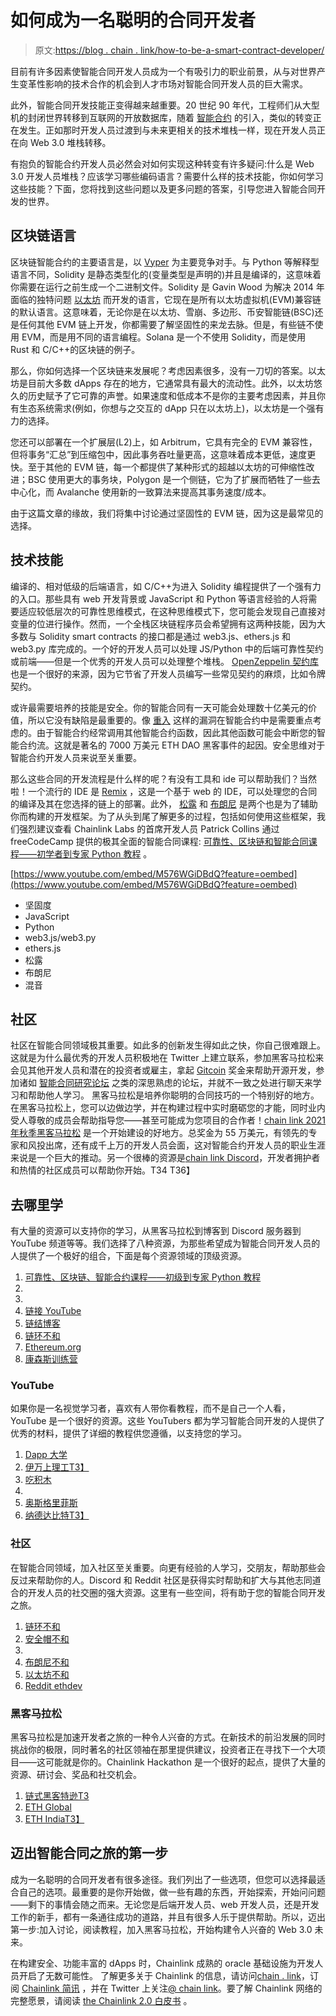 # 如何成为一名聪明的合同开发者

> 原文:[https://blog . chain . link/how-to-be-a-smart-contract-developer/](https://blog.chain.link/how-to-become-a-smart-contract-developer/)

目前有许多因素使智能合同开发人员成为一个有吸引力的职业前景，从与对世界产生变革性影响的技术合作的机会到人才市场对智能合同开发人员的巨大需求。

此外，智能合同开发技能正变得越来越重要。20 世纪 90 年代，工程师们从大型机的封闭世界转移到互联网的开放数据库，随着 [智能合约](https://chain.link/education/smart-contracts) 的引入，类似的转变正在发生。正如那时开发人员过渡到与未来更相关的技术堆栈一样，现在开发人员正在向 Web 3.0 堆栈转移。

有抱负的智能合约开发人员必然会对如何实现这种转变有许多疑问:什么是 Web 3.0 开发人员堆栈？应该学习哪些编码语言？需要什么样的技术技能，你如何学习这些技能？下面，您将找到这些问题以及更多问题的答案，引导您进入智能合同开发的世界。

## 区块链语言

区块链智能合约的主要语言是[](https://docs.soliditylang.org/en/latest/index.html#getting-started)，以 [Vyper](https://vyper.readthedocs.io/en/stable/) 为主要竞争对手。与 Python 等解释型语言不同，Solidity 是静态类型化的(变量类型是声明的)并且是编译的，这意味着你需要在运行之前生成一个二进制文件。Solidity 是 Gavin Wood 为解决 2014 年面临的独特问题 [以太坊](https://ethereum.github.io/yellowpaper/paper.pdf) 而开发的语言，它现在是所有以太坊虚拟机(EVM)兼容链的默认语言。这意味着，无论你是在以太坊、雪崩、多边形、币安智能链(BSC)还是任何其他 EVM 链上开发，你都需要了解坚固性的来龙去脉。但是，有些链不使用 EVM，而是用不同的语言编程。Solana 是一个不使用 Solidity，而是使用 Rust 和 C/C++的区块链的例子。

那么，你如何选择一个区块链来发展呢？考虑因素很多，没有一刀切的答案。以太坊是目前大多数 dApps 存在的地方，它通常具有最大的流动性。此外，以太坊悠久的历史赋予了它可靠的声誉。如果速度和低成本不是你的主要考虑因素，并且你有生态系统需求(例如，你想与之交互的 dApp 只在以太坊上)，以太坊是一个强有力的选择。

您还可以部署在一个扩展层(L2)上，如 Arbitrum，它具有完全的 EVM 兼容性，但将事务“汇总”到压缩包中，因此事务吞吐量更高，这意味着成本更低，速度更快。至于其他的 EVM 链，每一个都提供了某种形式的超越以太坊的可伸缩性改进；BSC 使用更大的事务块，Polygon 是一个侧链，它为了扩展而牺牲了一些去中心化，而 Avalanche 使用新的一致算法来提高其事务速度/成本。

由于这篇文章的缘故，我们将集中讨论通过坚固性的 EVM 链，因为这是最常见的选择。

## 技术技能

编译的、相对低级的后端语言，如 C/C++为进入 Solidity 编程提供了一个强有力的入口。那些具有 web 开发背景或 JavaScript 和 Python 等语言经验的人将需要适应较低层次的可靠性思维模式，在这种思维模式下，您可能会发现自己直接对变量的位进行操作。然而，一个全栈区块链程序员会希望拥有这两种技能，因为大多数与 Solidity smart contracts 的接口都是通过 web3.js、ethers.js 和 web3.py 库完成的。一个好的开发人员可以处理 JS/Python 中的后端可靠性契约或前端——但是一个优秀的开发人员可以处理整个堆栈。 [OpenZeppelin 契约库](https://openzeppelin.com/contracts/) 也是一个很好的来源，因为它节省了开发人员编写一些常见契约的麻烦，比如令牌契约。

或许最需要培养的技能是安全。你的智能合同有一天可能会处理数十亿美元的价值，所以它没有缺陷是最重要的。像 [重入](https://solidity-by-example.org/hacks/re-entrancy/) 这样的漏洞在智能合约中是需要重点考虑的。由于智能合约经常调用其他智能合约函数，因此其他函数可能会中断您的智能合约流。这就是著名的 7000 万美元 ETH DAO 黑客事件的起因。安全思维对于智能合约开发人员来说至关重要。

那么这些合同的开发流程是什么样的呢？有没有工具和 ide 可以帮助我们？当然啦！一个流行的 IDE 是 [Remix](https://remix.ethereum.org/) ，这是一个基于 web 的 IDE，可以处理您的合同的编译及其在您选择的链上的部署。此外， [松露](https://www.trufflesuite.com/) 和 [布朗尼](https://github.com/eth-brownie/brownie) 是两个也是为了辅助你而构建的开发框架。为了从头到尾了解更多的过程，包括如何使用这些框架，我们强烈建议查看 Chainlink Labs 的首席开发人员 Patrick Collins 通过 freeCodeCamp 提供的极其全面的智能合同课程: [可靠性、区块链和智能合同课程——初学者到专家 Python 教程](https://www.youtube.com/watch?v=M576WGiDBdQ) 。

[https://www.youtube.com/embed/M576WGiDBdQ?feature=oembed](https://www.youtube.com/embed/M576WGiDBdQ?feature=oembed)

*   坚固度
*   JavaScript
*   Python
*   web3.js/web3.py
*   ethers.js
*   松露
*   布朗尼
*   混音

## 社区

社区在智能合同领域极其重要。如此多的创新发生得如此之快，你自己很难跟上。这就是为什么最优秀的开发人员积极地在 Twitter 上建立联系，参加黑客马拉松来会见其他开发人员和潜在的投资者或雇主，拿起 [Gitcoin](https://gitcoin.co/) 奖金来帮助开源开发，参加诸如 [智能合同研究论坛](https://www.smartcontractresearch.org/) 之类的深思熟虑的论坛，并就不一致之处进行聊天来学习和帮助他人学习。    黑客马拉松是培养你聪明的合同技巧的一个特别好的地方。在黑客马拉松上，您可以边做边学，并在构建过程中实时磨砺您的才能，同时业内受人尊敬的成员会帮助指导您——甚至可能成为您项目的合作者！[chain link 2021 年秋季黑客马拉松](https://chain.link/hackathon) 是一个开始建设的好地方。总奖金为 55 万美元，有领先的专家和风投出席，还有成千上万的开发人员会面，这对智能合约开发人员的职业生涯来说是一个巨大的推动。另一个很棒的资源是[chain link Discord](https://discord.gg/2YHSAey)，开发者拥护者和热情的社区成员可以帮助你开始。T34
T36】

## 去哪里学

有大量的资源可以支持你的学习，从黑客马拉松到博客到 Discord 服务器到 YouTube 频道等等。我们选择了八种资源，为那些希望成为智能合同开发人员的人提供了一个极好的组合，下面是每个资源领域的顶级资源。

1.  [可靠性、区块链、智能合约课程——初级到专家 Python 教程](https://www.youtube.com/watch?v=M576WGiDBdQ)
2.  [](https://cryptozombies.io/)
3.  [](https://www.chainshot.com/)
4.  [链接 YouTube](https://www.youtube.com/channel/UCnjkrlqaWEBSnKZQ71gdyFA)
5.  [链结博客](https://blog.chain.link/)
6.  [链环不和](https://discord.gg/2YHSAey)
7.  [Ethereum.org](https://ethereum.org/en/)
8.  [康森斯训练营](https://consensys.net/academy/bootcamp/)

### YouTube

如果你是一名视觉学习者，喜欢有人带你看教程，而不是自己一个人看，YouTube 是一个很好的资源。这些 YouTubers 都为学习智能合同开发的人提供了优秀的材料，提供了详细的教程供您遵循，以支持您的学习。

1.  [Dapp 大学](https://www.youtube.com/channel/UCY0xL8V6NzzFcwzHCgB8orQ)
2.  [伊万上理工T3】](https://academy.ivanontech.com/)
3.  [吃积木](https://www.youtube.com/channel/UCZM8XQjNOyG2ElPpEUtNasA)
4.  [](https://www.youtube.com/channel/UCn-3f8tw_E1jZvhuHatROwA)
5.  [奥斯格里菲斯](https://www.youtube.com/channel/UC_HI2i2peo1A-STdG22GFsA)
6.  [纳德达比特T3】](https://www.youtube.com/user/boyindasouth)

### 社区

在智能合同领域，加入社区至关重要。向更有经验的人学习，交朋友，帮助那些会反过来帮助你的人。Discord 和 Reddit 社区是获得实时帮助和扩大与其他志同道合的开发人员的社交圈的强大资源。这里有一些空间，将有助于您的智能合同开发之旅。

1.  [链环不和](https://discord.gg/2YHSAey)
2.  [安全帽不和](https://discord.com/invite/TETZs2KK4k)
3.  [](https://consensys.net/blog/news/say-hello-to-the-consensys-discord/)
4.  [布朗尼不和](https://discord.gg/9zk7snTfWe)
5.  [以太坊不和](https://ethereum.org/en/)
6.  [Reddit ethdev](https://www.reddit.com/r/ethdev/)

### 黑客马拉松

黑客马拉松是加速开发者之旅的一种令人兴奋的方式。在新技术的前沿发展的同时挑战你的极限，同时著名的社区领袖在那里提供建议，投资者正在寻找下一个大项目——这可能就是你的。Chainlink Hackathon 是一个很好的起点，提供了大量的资源、研讨会、奖品和社交机会。

1.  [链式黑客特逊T3](https://chain.link/hackathon)
2.  [ETH Global](https://ethglobal.co/)
3.  [ETH IndiaT3】](https://twitter.com/ETHIndiaco)

## 迈出智能合同之旅的第一步

成为一名聪明的合同开发者有很多途径。我们列出了一些选项，但您可以选择最适合自己的选项。最重要的是你开始做，做一些有趣的东西，开始探索，开始问问题——剩下的事情会随之而来。无论您是后端开发人员、web 开发人员，还是开发工作的新手，都有一条通往成功的道路，并且有很多人乐于提供帮助。所以，迈出第一步:加入讨论，阅读教程，加入黑客马拉松，开始构建令人兴奋的 Web 3.0 未来。

在构建安全、功能丰富的 dApps 时，Chainlink 成熟的 oracle 基础设施为开发人员开启了无数可能性。 了解更多关于 Chainlink 的信息，请访问[chain . link](https://chain.link/)，订阅 [Chainlink 简讯](https://chn.lk/newsletter) ，并在 Twitter 上关注[@ chain link](http://www.twitter.com/chainlink)。要了解 Chainlink 网络的完整愿景，请阅读 [the Chainlink 2.0 白皮书](https://chain.link/whitepaper) 。